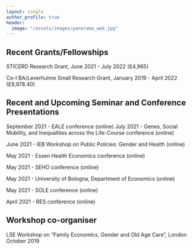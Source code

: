 ```yaml
---
layout: single
author_profile: true
header:
  image: "/assets/images/panorama_web.jpg"
---
```


## Recent Grants/Fellowships

STICERD Research Grant, June 2021 - July 2022 (£4,965)

Co-I BA/Leverhulme Small Research Grant, January 2019 - April 2022 (£9,978.40)

## Recent and Upcoming Seminar and Conference Presentations

September 2021 - EALE conference (online)
July 2021 - Genes, Social Mobility, and Inequalities across the Life-Course conference (online)

June 2021 - IEB Workshop on Public Policies: Gender and Health (online)

May 2021 - Essen Health Economics conference (online)

May 2021 - SEHO conference (online)

May 2021 - University of Bologna, Department of Economics (online)

May 2021 - SOLE conference (online)

April 2021 - RES conference (online)

## Workshop co-organiser

LSE Workshop on “Family Economics, Gender and Old Age Care”, London October 2019

